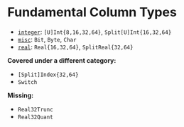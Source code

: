 # Fundamental Column Types

 * [`integer`](integer): `[U]Int{8,16,32,64}`, `Split[U]Int{16,32,64}`
 * [`misc`](misc): `Bit`, `Byte`, `Char`
 * [`real`](real): `Real{16,32,64}`, `SplitReal{32,64}`

__Covered under a different category:__
 * `[Split]Index{32,64}`
 * `Switch`

__Missing:__
 * `Real32Trunc`
 * `Real32Quant`
